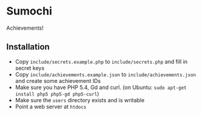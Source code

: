 Sumochi
=======

Achievements!

Installation
------------

* Copy `include/secrets.example.php` to `include/secrets.php` and fill in secret keys
* Copy `include/achievements.example.json` to `include/achievements.json` and create some achievement IDs
* Make sure you have PHP 5.4, Gd and curl. (on Ubuntu: `sudo apt-get install php5 php5-gd php5-curl`)
* Make sure the `users` directory exists and is writable
* Point a web server at `htdocs`
